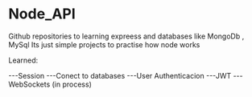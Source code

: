 # Node_API
Github repositories to learning expreess and databases like MongoDb , MySql
Its just simple projects to practise how node works

Learned:

---Session
---Conect to databases
---User Authenticacion
---JWT
---WebSockets (in process)
